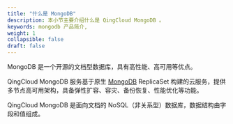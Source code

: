 ```yaml
---
title: "什么是 MongoDB"
description: 本小节主要介绍什么是 QingCloud MongoDB 。 
keywords: mongodb 产品简介, 
weight: 1
collapsible: false
draft: false
---
```


MongoDB 是一个开源的文档型数据库，具有高性能、高可用等优点。

QingCloud MongoDB 服务基于原生 [MongoDB](https://www.mongodb.com/) ReplicaSet 构建的云服务，提供多节点高可用架构，具备弹性扩容、容灾、备份恢复、性能优化等功能。

QingCloud MongoDB 是面向文档的 NoSQL（非关系型）数据库，数据结构由字段和值组成。
